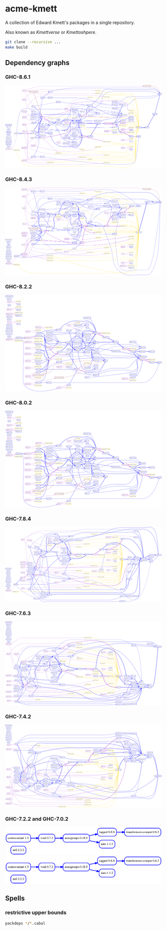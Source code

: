 # acme-kmett

A collection of Edward Kmett's packages in a single repository.

Also known as *Kmettverse* or *Kmettoshpere*.

```bash
git clone --recursive ...
make build
```

## Dependency graphs

### GHC-8.6.1

![deps-8.6](https://raw.githubusercontent.com/phadej/acme-kmett/master/deps.8.6.1.png)

### GHC-8.4.3

![deps-8.4](https://raw.githubusercontent.com/phadej/acme-kmett/master/deps.8.4.3.png)

### GHC-8.2.2

![deps](https://raw.githubusercontent.com/phadej/acme-kmett/master/deps.8.2.2.png)

### GHC-8.0.2

![deps](https://raw.githubusercontent.com/phadej/acme-kmett/master/deps.8.0.2.png)

### GHC-7.8.4

![deps-7.8](https://raw.githubusercontent.com/phadej/acme-kmett/master/deps.7.8.4.png)

### GHC-7.6.3

![deps-7.6](https://raw.githubusercontent.com/phadej/acme-kmett/master/deps.7.6.3.png)

### GHC-7.4.2

![deps-7.4](https://raw.githubusercontent.com/phadej/acme-kmett/master/deps.7.4.2.png)

### GHC-7.2.2 and GHC-7.0.2

![deps-7.2](https://raw.githubusercontent.com/phadej/acme-kmett/master/deps.7.2.2.png)
![deps-7.0](https://raw.githubusercontent.com/phadej/acme-kmett/master/deps.7.0.4.png)

## Spells

### restrictive upper bounds

```bash
packdeps */*.cabal
```
